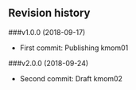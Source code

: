 Revision history
----------------

###v1.0.0 (2018-09-17)

* First commit: Publishing kmom01

###v2.0.0 (2018-09-24)

* Second commit: Draft kmom02 
